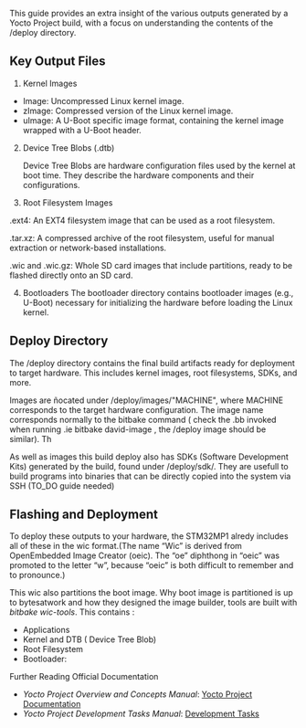 This guide provides an extra insight of the various outputs generated by a Yocto Project build, with a focus on understanding the contents of the /deploy directory.

## Key Output Files
1. Kernel Images
- Image: Uncompressed Linux kernel image.
- zImage: Compressed version of the Linux kernel image.
- uImage: A U-Boot specific image format, containing the kernel image wrapped with a U-Boot header.
2. Device Tree Blobs (.dtb)

    Device Tree Blobs are hardware configuration files used by the kernel at boot time. They describe the hardware components and their configurations.

3. Root Filesystem Images

.ext4: An EXT4 filesystem image that can be used as a root filesystem.

.tar.xz: A compressed archive of the root filesystem, useful for manual extraction or network-based installations.

.wic and .wic.gz: Whole SD card images that include partitions, ready to be flashed directly onto an SD card.

4. Bootloaders
The bootloader directory contains bootloader images (e.g., U-Boot) necessary for initializing the hardware before loading the Linux kernel.

## Deploy Directory

The /deploy directory contains the final build artifacts ready for deployment to target hardware. This includes kernel images, root filesystems, SDKs, and more.


 Images are ñocated under /deploy/images/"MACHINE", where MACHINE corresponds to the target hardware configuration. The image name corresponds normally to the bitbake command ( check the .bb invoked when running .ie bitbake david-image , the /deploy image should be similar). Th

As well as images this build deploy also has SDKs (Software Development Kits) generated by the build, found under /deploy/sdk/.  They are usefull to build programs into binaries that can be directly copied into the system via SSH (TO_DO guide needed)


## Flashing and Deployment

To deploy these outputs to your hardware, the STM32MP1 alredy includes all of these in the wic format.(The name “Wic” is derived from OpenEmbedded Image Creator (oeic). The “oe” diphthong in “oeic” was promoted to the letter “w”, because “oeic” is both difficult to remember and to pronounce.) 

This wic also partitions the boot image. Why boot image is partitioned is up to bytesatwork and how they designed the image builder, tools are built with *bitbake wic-tools*. This contains :

- Applications
- Kernel and DTB ( Device Tree Blob)
- Root Filesystem
- Bootloader: 


Further Reading
Official Documentation

- *Yocto Project Overview and Concepts Manual*: [Yocto Project Documentation](https://docs.yoctoproject.org/overview-manual/)
- *Yocto Project Development Tasks Manual*: [Development Tasks](https://docs.yoctoproject.org/dev-manual/)
